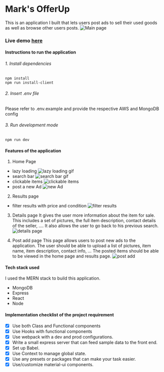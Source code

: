 # Mark's OfferUp
This is an application I built that lets users post ads to sell their used goods as well as browse other users posts. 
![Main page](https://nvidia-assignment-images.s3.us-east-2.amazonaws.com/Screenshot+2021-10-25+224350.png)

### Live demo [here](https://fierce-peak-34730.herokuapp.com/)

#### Instructions to run the application
###### 1. Install dependencies
```
npm install
npm run install-client
```
###### 2. Insert .env file
Please refer to .env.example and provide the respective AWS and MongoDB config

###### 3. Run development mode
```
npm run dev
```

#### Features of the application

1. Home Page
- lazy loading
![lazy loading gif](https://nvidia-assignment-images.s3.us-east-2.amazonaws.com/recording.gif)
- search bar
![search bar gif](https://nvidia-assignment-images.s3.us-east-2.amazonaws.com/recording+(1).gif)
- clickable items
![clickable items](https://nvidia-assignment-images.s3.us-east-2.amazonaws.com/recording+(2).gif)
- post a new Ad 
![new Ad](https://nvidia-assignment-images.s3.us-east-2.amazonaws.com/recording+(3).gif)

2. Results page
- filter results with price and condition
![filter results](https://nvidia-assignment-images.s3.us-east-2.amazonaws.com/recording+(4).gif)

3. Details page
It gives the user more information about the item for sale. This includes a set of pictures, the full item description, contact details of the seller, ….
It also allows the user to go back to his previous search.
![details page](https://nvidia-assignment-images.s3.us-east-2.amazonaws.com/recording+(5).gif)

4. Post add page
This page allows users to post new ads to the application. The user should be able to upload a list of pictures, item name, item description, contact info, …
The posted items should be able to be viewed in the home page and results page.
![post add](https://nvidia-assignment-images.s3.us-east-2.amazonaws.com/recording+(6).gif)

#### Tech stack used
I used the MERN stack to build this application.
- MongoDB
- Express
- React
- Node

#### Implementation checklist of the project requirement
- [x] Use both Class and Functional components
- [x] Use Hooks with functional components
- [x] Use webpack with a dev and prod configurations.
- [x] Write a small express server that can feed sample data to the front end.
- [x] Set up Babel.
- [x] Use Context to manage global state.
- [x] Use any presets or packages that can make your task easier.
- [x] Use/customize material-ui components.
